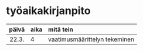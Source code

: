 # työaikakirjanpito

| päivä | aika | mitä tein  |
| :----:|:-----| :-----|
| 22.3. | 4    | vaatimusmäärittelyn tekeminen |
